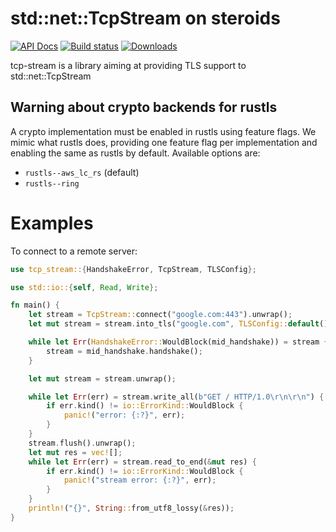 # std::net::TcpStream on steroids

[![API Docs](https://docs.rs/tcp-stream/badge.svg)](https://docs.rs/tcp-stream)
[![Build status](https://github.com/amqp-rs/tcp-stream/workflows/Build%20and%20test/badge.svg)](https://github.com/amqp-rs/tcp-stream/actions)
[![Downloads](https://img.shields.io/crates/d/tcp-stream.svg)](https://crates.io/crates/tcp-stream)

tcp-stream is a library aiming at providing TLS support to std::net::TcpStream

## Warning about crypto backends for rustls

A crypto implementation must be enabled in rustls using feature flags.
We mimic what rustls does, providing one feature flag per implementation and enabling the same as rustls by default.
Available options are:
- `rustls--aws_lc_rs` (default)
- `rustls--ring`

# Examples

To connect to a remote server:

```rust
use tcp_stream::{HandshakeError, TcpStream, TLSConfig};

use std::io::{self, Read, Write};

fn main() {
    let stream = TcpStream::connect("google.com:443").unwrap();
    let mut stream = stream.into_tls("google.com", TLSConfig::default());

    while let Err(HandshakeError::WouldBlock(mid_handshake)) = stream {
        stream = mid_handshake.handshake();
    }

    let mut stream = stream.unwrap();

    while let Err(err) = stream.write_all(b"GET / HTTP/1.0\r\n\r\n") {
        if err.kind() != io::ErrorKind::WouldBlock {
            panic!("error: {:?}", err);
        }
    }
    stream.flush().unwrap();
    let mut res = vec![];
    while let Err(err) = stream.read_to_end(&mut res) {
        if err.kind() != io::ErrorKind::WouldBlock {
            panic!("stream error: {:?}", err);
        }
    }
    println!("{}", String::from_utf8_lossy(&res));
}
```
